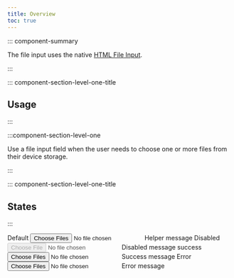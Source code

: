 ```yaml
---
title: Overview
toc: true
---
```


::: component-summary

The file input uses the native <a href="https://developer.mozilla.org/en-US/docs/Web/HTML/Element/input/file" target="_blank">HTML File Input</a>.

:::

::: component-section-level-one-title

## Usage

:::

:::component-section-level-one

Use a file input field when the user needs to choose one or more files from their device storage.

:::

::: component-section-level-one-title

## States

:::

<DocIndent>
<div>
    <cds-form-group layout="horizontal">
        <cds-file layout="horizontal">
            <label>Default</label>
            <input type="file" multiple />
            <cds-control-message>Helper message</cds-control-message>
        </cds-file>
        <cds-file layout="horizontal">
            <label>Disabled</label>
            <input type="file" disabled />
            <cds-control-message>Disabled message</cds-control-message>
        </cds-file>
        <cds-file layout="horizontal" status="success">
            <label>success</label>
            <input type="file" multiple />
            <cds-control-message status="success">Success message</cds-control-message>
        </cds-file>
        <cds-file layout="horizontal" status="error">
            <label>Error</label>
            <input type="file" multiple />
            <cds-control-message status="error">Error message</cds-control-message>
        </cds-file>
    </cds-form-group>
</div>
</DocIndent>
